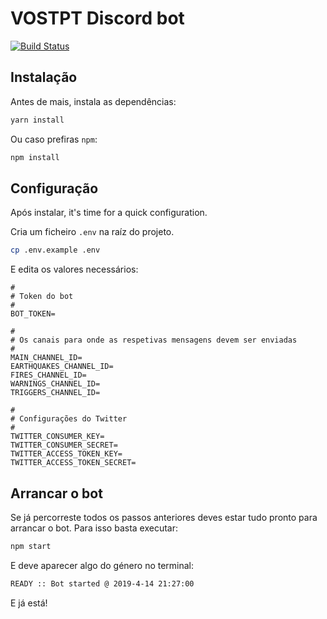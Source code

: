 # VOSTPT Discord bot

[![Build Status](https://travis-ci.com/vostpt/bot.svg?branch=master)](https://travis-ci.com/vostpt/bot)

## Instalação
Antes de mais, instala as dependências:
```sh
yarn install
```

Ou caso prefiras `npm`:
```sh
npm install
```

## Configuração
Após instalar, it's time for a quick configuration.

Cria um ficheiro `.env` na raíz do projeto.

```sh
cp .env.example .env
```

E edita os valores necessários:

```
#
# Token do bot
#
BOT_TOKEN=

#
# Os canais para onde as respetivas mensagens devem ser enviadas
#
MAIN_CHANNEL_ID=
EARTHQUAKES_CHANNEL_ID=
FIRES_CHANNEL_ID=
WARNINGS_CHANNEL_ID=
TRIGGERS_CHANNEL_ID=

#
# Configurações do Twitter
#
TWITTER_CONSUMER_KEY=
TWITTER_CONSUMER_SECRET=
TWITTER_ACCESS_TOKEN_KEY=
TWITTER_ACCESS_TOKEN_SECRET=
```

## Arrancar o bot
Se já percorreste todos os passos anteriores deves estar tudo pronto para arrancar o bot. Para isso basta executar:

```sh
npm start
```

E deve aparecer algo do género no terminal:
```sh
READY :: Bot started @ 2019-4-14 21:27:00
```

E já está!
